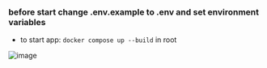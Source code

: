 ### before start change .env.example to .env and set environment variables
- to start app: `docker compose up --build` in root

![image](https://user-images.githubusercontent.com/91421235/227810782-65799c49-96c2-4866-994b-9b5be06b98bc.png)

